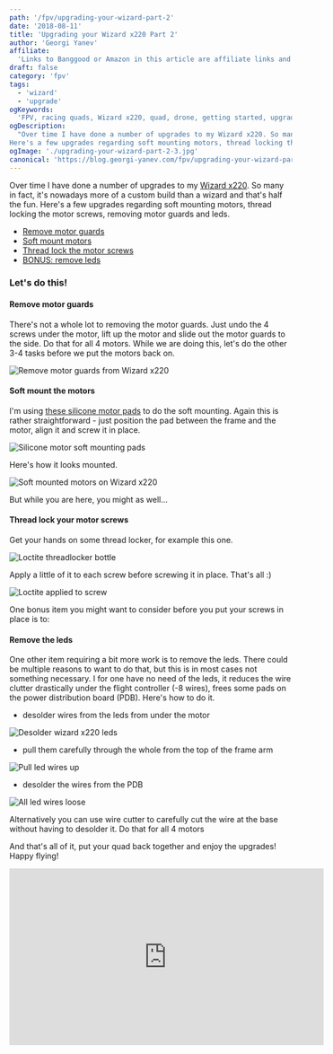 ```yaml
---
path: '/fpv/upgrading-your-wizard-part-2'
date: '2018-08-11'
title: 'Upgrading your Wizard x220 Part 2'
author: 'Georgi Yanev'
affiliate:
  'Links to Banggood or Amazon in this article are affiliate links and would support the blog if used to make a purchase.'
draft: false
category: 'fpv'
tags:
  - 'wizard'
  - 'upgrade'
ogKeywords:
  'FPV, racing quads, Wizard x220, quad, drone, getting started, upgrade wizard, cheap upgrades, soft mount, motor guards, threadlock, thread lock, remove leds'
ogDescription:
  "Over time I have done a number of upgrades to my Wizard x220. So many in fact, it's nowadays more of a custom build than a wizard and that's half the fun.
Here's a few upgrades regarding soft mounting motors, thread locking the motor screws, removing motor guards and leds."
ogImage: './upgrading-your-wizard-part-2-3.jpg'
canonical: 'https://blog.georgi-yanev.com/fpv/upgrading-your-wizard-part-2'
---
```


Over time I have done a number of upgrades to my [Wizard x220][2]. So many in fact, it's nowadays more of a custom build than a wizard and that's half the fun.
Here's a few upgrades regarding soft mounting motors, thread locking the motor screws, removing motor guards and leds.

- [Remove motor guards](#remove-motor-guards)
- [Soft mount motors](#soft-mount-motors)
- [Thread lock the motor screws](#thread-lock)
- [BONUS: remove leds](#remove-leds)

### Let's do this!

#### <span id="remove-motor-guards" class="offset-top-nav">Remove motor guards</span>

There's not a whole lot to removing the motor guards. Just undo the 4 screws under the motor, lift up the motor and slide out the motor guards to the side. Do that for all 4 motors. While we are doing this, let's do the other 3-4 tasks before we put the motors back on.

![Remove motor guards from Wizard x220](upgrading-your-wizard-part-2-1.jpg)

#### <span id="soft-mount-motors" class="offset-top-nav">Soft mount the motors</span>

I'm using [these silicone motor pads][1] to do the soft mounting. Again this is rather straightforward - just position the pad between the frame and the motor, align it and screw it in place.

![Silicone motor soft mounting pads](upgrading-your-wizard-part-2-2.jpg)

Here's how it looks mounted.

![Soft mounted motors on Wizard x220](upgrading-your-wizard-part-2-3.jpg)

But while you are here, you might as well...

#### <span id="thread-lock" class="offset-top-nav">Thread lock your motor screws</span>

Get your hands on some thread locker, for example this one.

![Loctite threadlocker bottle](upgrading-your-wizard-part-2-4.jpg)

Apply a little of it to each screw before screwing it in place. That's all :)

![Loctite applied to screw](upgrading-your-wizard-part-2-5.jpg)

One bonus item you might want to consider before you put your screws in place is to:

#### <span id="remove-leds" class="offset-top-nav">Remove the leds</span>

One other item requiring a bit more work is to remove the leds. There could be multiple reasons to want to do that, but this is in most cases not something necessary. I for one have no need of the leds, it reduces the wire clutter drastically under the flight controller (-8 wires), frees some pads on the power distribution board (PDB). Here's how to do it.

- desolder wires from the leds from under the motor

![Desolder wizard x220 leds](upgrading-your-wizard-part-2-6.jpg)

- pull them carefully through the whole from the top of the frame arm

![Pull led wires up](upgrading-your-wizard-part-2-7.jpg)

- desolder the wires from the PDB

![All led wires loose](upgrading-your-wizard-part-2-8.jpg)

Alternatively you can use wire cutter to carefully cut the wire at the base without having to desolder it. Do that for all 4 motors

And that's all of it, put your quad back together and enjoy the upgrades! Happy flying!

<div style="text-align: center">
  <iframe width="560" height="315" src="https://www.youtube.com/embed/wZchH_Ccly8?rel=0" frameborder="0" allowfullscreen></iframe>
</div>

[0]: Linkslist
[1]: http://bit.ly/silicone-motor-pad
[2]: https://bit.ly/eachine-wizardx220
